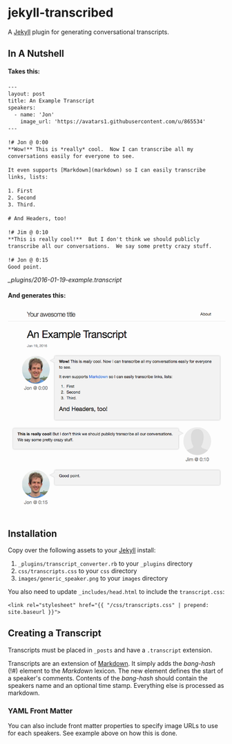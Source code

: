 # jekyll-transcribed

A [Jekyll](http://jekyllrb.com/) plugin for generating conversational transcripts.

## In A Nutshell

#### Takes this:

```
---
layout: post
title: An Example Transcript
speakers:
  - name: 'Jon'
    image_url: 'https://avatars1.githubusercontent.com/u/865534'
---

!# Jon @ 0:00
**Wow!** This is *really* cool.  Now I can transcribe all my conversations easily for everyone to see.

It even supports [Markdown](markdown) so I can easily transcribe links, lists:

1. First
2. Second
3. Third.

# And Headers, too!

!# Jim @ 0:10
**This is really cool!**  But I don't think we should publicly transcribe all our conversations.  We say some pretty crazy stuff.

!# Jon @ 0:15
Good point.
```
*_plugins/2016-01-19-example.transcript*

#### And generates this:

![Transcript Output](https://raw.githubusercontent.com/jonmbake/screenshots/master/jekyll-transcribed/convo.png)

## Installation

Copy over the following assets to your [Jekyll](http://jekyllrb.com/) install:

1. `_plugins/transcript_converter.rb` to your `_plugins` directory
2. `css/transcripts.css` to your `css` directory
3. `images/generic_speaker.png` to your `images` directory

You also need to update `_includes/head.html` to include the `transcript.css`:

```
<link rel="stylesheet" href="{{ "/css/transcripts.css" | prepend: site.baseurl }}">
```

## Creating a Transcript

Transcripts must be placed in `_posts` and have a `.transcript` extension.

Transcripts are an extension of [Markdown](https://daringfireball.net/projects/markdown/).  It simply adds the *bang-hash* (!#) element to the *Markdown* lexicon. The new element defines the start of a speaker's comments.  Contents of the *bang-hash* should contain the speakers name and an optional time stamp.  Everything else is processed as markdown.

### YAML Front Matter

You can also include front matter properties to specify image URLs to use for each speakers.  See example above on how this is done.

